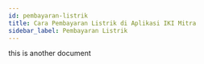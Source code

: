 ```yaml
---
id: pembayaran-listrik
title: Cara Pembayaran Listrik di Aplikasi IKI Mitra
sidebar_label: Pembayaran Listrik
---
```


this is another document

